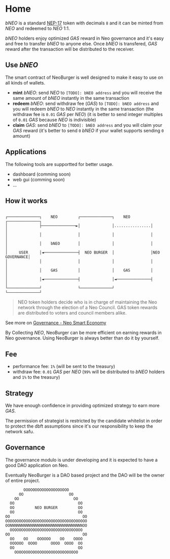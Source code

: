 # Home

*bNEO* is a standard [NEP-17](https://docs.neo.org/docs/en-us/develop/write/nep17.html) token with decimals `8` and it can be minted from *NEO* and redeemed to *NEO* 1:1.

*bNEO* holders enjoy optimized *GAS* reward in Neo governance and it's easy and free to transfer *bNEO* to anyone else. Once *bNEO* is transfered, *GAS* reward after the transaction will be distributed to the receiver.

## Use *bNEO*

The smart contract of NeoBurger is well designed to make it easy to use on all kinds of wallets.

- **mint** *bNEO*: send *NEO* to `[TODO]: bNEO address` and you will receive the same amount of *bNEO* instantly in the same transaction
- **redeem** *bNEO*: send withdraw fee (*GAS*) to `[TODO]: bNEO address` and you will redeem *bNEO* to *NEO* instantly in the same transaction (the withdraw fee is `0.01` *GAS* per *NEO*) (it is better to send integer multiples of `0.01` *GAS* because *NEO* is indivisible)
- **claim** *GAS*: send *bNEO* to `[TODO]: bNEO address` and you will claim your *GAS* reward (it's better to send `0` *bNEO* if your wallet supports sending `0` amount)

## Applications

The following tools are supportted for better usage.

- dashboard (comming soon)
- web gui (comming soon)
- ...

## How it works

```

┌──────────────┐    NEO         ┌──────────────┐    NEO         ┌──────────────┐
│              ├───────────────►│              │................│              │
│              │                │              │                │              │
│              │    bNEO        │              │                │              │
│     USER     │◄───────────────┤  NEO BURGER  │                │NEO GOVERNANCE│
│              │                │              │                │              │
│              │    GAS         │              │    GAS         │              │
│              │◄───────────────┤              │◄───────────────┤              │
└──────────────┘                └──────────────┘                └──────────────┘

```

> NEO token holders decide who is in charge of maintaining the Neo network through the election of a Neo Council. GAS token rewards are distributed to voters and council members alike.

See more on [Governance - Neo Smart Economy](https://neo.org/gov)

By Collecting *NEO*, NeoBurger can be more efficient on earning rewards in Neo governance. Using NeoBurger is always better than do it by yourself.

## Fee

- performance fee: `1%` (will be sent to the treasury)
- withdraw fee: `0.01` *GAS* per *NEO* (`99%` will be distributed to *bNEO* holders and `1%` to the treasury)

## Strategy

We have enough confidence in providing optimized strategy to earn more *GAS*.

The permission of strategist is restricted by the candidate whitelist in order to protect the dbft assumptions since it's our responsibility to keep the network safu.

## Governance

The governance modulo is under developing and it is expected to have a good DAO application on Neo.

Eventually NeoBurger is a DAO based project and the DAO will be the owner of entire project.

```
        OOOOOOOOOOOOOOOOOOOO        
      OO                    OO      
    OO                        OO    
  OO                            OO  
  OO         NEO BURGER         OO  
  OO                            OO  
OO                                OO
OOOOOOOOOOOOOOOOOOOOOOOOOOOOOOOOOOOO
OONNNNNNNNNNNNNNNNNNNNNNNNNNNNNNNNOO
  OOOOOOOOOOOOOOOOOOOOOOOOOOOOOOOO  
OO                                OO
  OO    OO    OOOOOO    OO    OOOO  
  OOOOOO  OOOO      OOOO  OOOO  OO  
  OO                            OO  
    OOOOOOOOOOOOOOOOOOOOOOOOOOOO    
```
